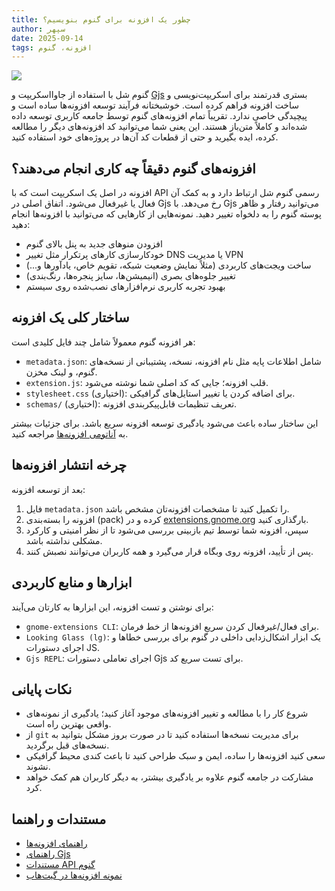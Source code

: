 ```yaml
---
title: چطور یک افزونه برای گنوم بنویسیم؟
author: سپهر
date: 2025-09-14
tags: افزونه، گنوم
---
```


![](/assets/img/how-to-write-extensions.png)

گنوم شل با استفاده از جاوااسکریپت و [Gjs](https://gjs.guide/) بستری قدرتمند برای اسکریپت‌نویسی و ساخت افزونه فراهم کرده است. خوشبختانه فرآیند توسعه افزونه‌ها ساده است و پیچیدگی خاصی ندارد. تقریباً تمام افزونه‌های گنوم توسط جامعه کاربری توسعه داده شده‌اند و کاملاً متن‌باز هستند. این یعنی شما می‌توانید کد افزونه‌های دیگر را مطالعه کرده، ایده بگیرید و حتی از قطعات کد آن‌ها در پروژه‌های خود استفاده کنید.

## افزونه‌های گنوم دقیقاً چه کاری انجام می‌دهند؟
افزونه در اصل یک اسکریپت است که با API رسمی گنوم شل ارتباط دارد و به کمک آن فعال یا غیرفعال می‌شود. اتفاق اصلی در Gjs رخ می‌دهد. با Gjs می‌توانید رفتار و ظاهر پوسته گنوم را به دلخواه تغییر دهید.
نمونه‌هایی از کارهایی که می‌توانید با افزونه‌ها انجام دهید:
- افزودن منوهای جدید به پنل بالای گنوم
- خودکارسازی کارهای پرتکرار مثل تغییر DNS یا مدیریت VPN
- ساخت ویجت‌های کاربردی (مثلاً نمایش وضعیت شبکه، تقویم خاص، یادآورها و...)
- تغییر جلوه‌های بصری (انیمیشن‌ها، سایز پنجره‌ها، رنگ‌بندی)
- بهبود تجربه کاربری نرم‌افزارهای نصب‌شده روی سیستم

## ساختار کلی یک افزونه
هر افزونه گنوم معمولاً شامل چند فایل کلیدی است:
- `metadata.json`: شامل اطلاعات پایه مثل نام افزونه، نسخه، پشتیبانی از نسخه‌های گنوم، و لینک مخزن.
- `extension.js`: قلب افزونه؛ جایی که کد اصلی شما نوشته می‌شود.
- `stylesheet.css` (اختیاری): برای اضافه کردن یا تغییر استایل‌های گرافیکی.
- `schemas/` (اختیاری): تعریف تنظیمات قابل‌پیکربندی افزونه.

این ساختار ساده باعث می‌شود یادگیری توسعه افزونه سریع باشد. برای جزئیات بیشتر به [آناتومی افزونه‌ها](https://gjs.guide/extensions/overview/anatomy.html#metadata-json-required) مراجعه کنید.

## چرخه انتشار افزونه‌ها
بعد از توسعه افزونه:
1. فایل `metadata.json` را تکمیل کنید تا مشخصات افزونه‌تان مشخص باشد.
2. افزونه را بسته‌بندی (pack) کرده و در [extensions.gnome.org](https://extensions.gnome.org) بارگذاری کنید.
3. سپس، افزونه شما توسط تیم بازبینی بررسی می‌شود تا از نظر امنیتی و کارکرد مشکلی نداشته باشد.
4. پس از تأیید، افزونه روی وبگاه قرار می‌گیرد و همه کاربران می‌توانند نصبش کنند.

## ابزارها و منابع کاربردی
برای نوشتن و تست افزونه، این ابزارها به کارتان می‌آیند:
- ‍`gnome-extensions CLI`: برای فعال/غیرفعال کردن سریع افزونه‌ها از خط فرمان.
- `Looking Glass (lg)`: یک ابزار اشکال‌زدایی داخلی در گنوم برای بررسی خطاها و اجرای دستورات JS.
- `Gjs REPL`: اجرای تعاملی دستورات Gjs برای تست سریع کد.

## نکات پایانی
- شروع کار را با مطالعه و تغییر افزونه‌های موجود آغاز کنید؛ یادگیری از نمونه‌های واقعی بهترین راه است.
- از `git` برای مدیریت نسخه‌ها استفاده کنید تا در صورت بروز مشکل بتوانید به نسخه‌های قبل برگردید.
- سعی کنید افزونه‌ها را ساده، ایمن و سبک طراحی کنید تا باعث کندی محیط گرافیکی نشوند.
- مشارکت در جامعه گنوم علاوه بر یادگیری بیشتر، به دیگر کاربران هم کمک خواهد کرد.

## مستندات و راهنما
- [راهنمای افزونه‌ها](https://gjs.guide/extensions/)
- [راهنمای Gjs](https://gjs.guide/)
- [مستندات API گنوم](https://gjs-docs.gnome.org/)
- [نمونه افزونه‌ها در گیت‌هاب](https://github.com/GNOME/gnome-shell-extensions)

